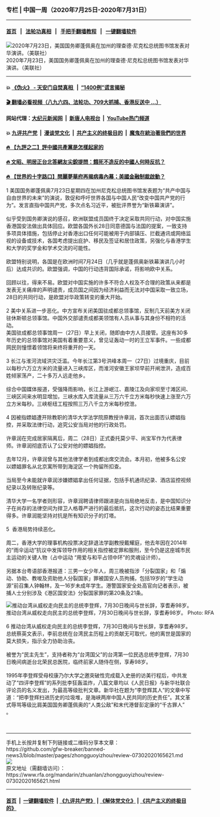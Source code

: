 ### 专栏 | 中国一周（2020年7月25日-2020年7月31日）
------------------------

#### [首页](https://github.com/gfw-breaker/banned-news3/blob/master/README.md) &nbsp;&nbsp;|&nbsp;&nbsp; [法轮功真相](https://github.com/begood0513/basic/blob/master/README.md)  &nbsp;&nbsp;|&nbsp;&nbsp; [手把手翻墙教程](https://github.com/gfw-breaker/guides/wiki)  &nbsp;&nbsp;|&nbsp;&nbsp; [一键翻墙软件](https://github.com/gfw-breaker/nogfw/blob/master/README.md)  



<div id="headerimg">
 <img alt="2020年7月23日，美国国务卿蓬佩奥在加州的理查德·尼克松总统图书馆发表对华演讲。（美联社）
" src="https://www.rfa.org/mandarin/yataibaodao/junshiwaijiao/hcm1-07242020090949.html/AP_20205776181584.jpg/@@images/a391afbb-e6d2-4e46-ba40-f6e51f389b57.jpeg" title="2020年7月23日，美国国务卿蓬佩奥在加州的理查德·尼克松总统图书馆发表对华演讲。（美联社）
"/>
 <div id="headerimgcontents">
  <div id="headerimgcaption">
   <span>
    2020年7月23日，美国国务卿蓬佩奥在加州的理查德·尼克松总统图书馆发表对华演讲。（美联社）
   </span>
   <!-- zoomattribute -->
  </div>
  <!-- headerimgcaption -->
 </div>
 <!-- headerimagecontents -->
</div>

<hr/>


#### 💥 [《伪火》 - 天安门自焚真相 ](http://141.164.39.94:10000/videos/blog/weihuo.html)&nbsp; |&nbsp; [“1400例”谎言揭秘  ](http://141.164.39.94:10000/videos/blog/jiexi1400.html)

#### [ 🎬  翻墙必看视频（八九六四、法轮功、709大抓捕、香港反送中 ...）](https://github.com/gfw-breaker/links/blob/master/banned.md)

#### 网站代理：[大纪元新闻网](http://167.172.10.89:10080/gb/) &nbsp;|&nbsp; [新唐人电视台](http://167.172.10.89:8808/gb/) &nbsp;|&nbsp; [YouTube热门频道](http://158.247.203.241/youtube.html)

#### 💥 [九评共产党](http://141.164.39.94:10000/videos/res/jiuping/)&nbsp; |&nbsp; [漫谈党文化](http://141.164.39.94:10000/videos/res/mtdwh/)&nbsp; |&nbsp; [共产主义的终极目的](http://141.164.39.94:10000/videos/res/zjmd/)&nbsp; |&nbsp; [魔鬼在統治著我們的世界](http://141.164.39.94:10000/videos/res/TheSpecter/)  

#### [ 🔥  【九評之二】評中國共產黨是怎樣起家的](http://141.164.39.94:10000/videos/news/../res/jiuping/index.html)

#### [ 🔥  文昭、明居正台北答網友尖銳提問：餓死不造反的中國人何時反抗？](http://141.164.39.94:10000/videos/news/wenzhao-mjz.html)

#### [ 🔥  【世界的十字路口】閆麗夢華府再揭病毒內幕；美國金融制裁啟動？](http://141.164.39.94:10000/videos/news/tanghao01.html)

<div id="storytext">
 <div>
  <div class="slot_header">
  </div>
 </div>
 <p>
  1 美国国务卿蓬佩奥7月23日星期四在加州尼克松总统图书馆发表题为“共产中国与自由世界的未来”的演说，敦促和呼吁世界各国与中国人民“改变中国共产党的行为”。发言直指中国共产党，多次点名习近平，被批评界誉为“新铁幕演讲”。
  <br/>
  <br/>
  似乎受到国务卿演说的感召，欧洲联盟成员国终于决定采取共同行动，对中国实施香港国安法做出具体回应。欧盟各国外长28日同意德国与法国的提案，一致支持多项具体措施，包括停止对香港出口任何可能被用于内部镇压、拦截通讯或网络监视的设备或技术，各国考虑提出庇护、移民及签证和居住政策，另强化与香港学生和大学的奖学金和学术交流的可能性。
  <br/>
  <br/>
  欧盟特别说明，各国是在欧洲时间7月24日（几乎就是蓬佩奥新铁幕演讲几小时后）达成共识的。欧盟强调，中国的行动违背国际承诺，将影响欧中关系。
  <br/>
  <br/>
  回顾以往，得来不易。欧盟对中国实施的许多不符合人权及不合理的政策从来都是发表无关痛痒的声明谴责，成员国之间因为经济利益而无法对中国采取一致立场，28日的共同行动，是欧盟对华政策转变的重大开始。
  <br/>
  <br/>
  2 美中关系进一步恶化。中方宣布关闭美国驻成都总领事馆，反制几天前美方关闭驻休斯顿总领事馆。中国外交部谴责成都美领馆有人员从事与其身份不相符的活动。
  <br/>
  美国驻成都总领事馆周一（27日）早上关闭，随即由中方人员接管。这座有30多年历史的总领事馆对美国有着重要意义，曾见证轰动一时的王立军事件。一些成都网民则憧憬着领馆将来终将重开的一天。
  <br/>
  <br/>
  3 长江与淮河流域洪灾泛滥。今年长江第3号洪峰本周一（27日）过境重庆，目前以每秒六万立方米的流量进入三峡库区，而淮河安徽王家坝早前开闸泄洪，造成百姓倾家荡产，二十多万人远走他乡。
  <br/>
  <br/>
  综合中国媒体报道，受强降雨影响，长江上游岷江、嘉陵江及向家坝至寸滩区间、三峡区间来水明显增加，三峡水库入库流量从三万六千立方米每秒快速上涨至六万立方米每秒。三峡枢纽工程按照三万八千立方米每秒控泄。
  <br/>
  <br/>
  4 因被指嫖娼遭开除教职的清华大学法学院原教授许章润，首次出面否认嫖娼指控，并采取法律行动，追究公安当局对他的行政处罚。
  <br/>
  <br/>
  许章润在完成居家隔离后，周二（28日）正式委托莫少平、尚宝军作为代表律师。许章润彻底否认了公安对他的嫖娼指控。
  <br/>
  <br/>
  去年12月，许章润曾与其他法律学者到成都出席交流会。本月初，他被多名公安以嫖娼罪名从北京寓所带到海淀区一个拘留所扣查。
  <br/>
  <br/>
  当局至今未能就许章润涉嫌嫖娼拿出任何证据，包括手机通讯纪录、酒店监控视频纪录以及转账纪录等。
  <br/>
  <br/>
  清华大学一名学者则形容，许章润聘请律师跟进是向当局绝地反击，是中国知识分子在尚存的法律空间为捍卫人格尊严进行的最后抵抗，这次行动的姿态比结果重要得多。许章润能坚持对抗是所有知识分子的灯塔。
  <br/>
  <br/>
  5  香港局势持续恶化。
  <br/>
  <br/>
  周二，香港大学的理事机构投票决定辞退法学副教授戴耀庭，他去年因在2014年的“雨伞运动”抗议中发挥领导作用的相关指控被定罪和服刑，至今仍是这座城市民主运动的关键人物（占中运动 “用爱与和平占领中环”的灵魂设计师）。
  <br/>
  <br/>
  另据本台粤语部香港报道：三男一女少年人，周三晚被指涉「分裂国家」和「煽动、协助、教唆及资助他人分裂国家」罪被国安人员拘捕，包括19岁的“学生动源”前召集人钟翰林，及一16岁未成年学生。港警国家安全处高官向记者表示，被捕人士分别涉及《港区国安法》分裂国家罪的第20条及21条。
 </p>
 <p>
  <div class="image-inline captioned" style="width:1500px;">
   <div style="width:1500px;">
    <img alt="推动台湾从威权走向民主的总统李登辉，7月30日晚间与世长辞，享耆寿98岁。" src="https://www.rfa.org/mandarin/yataibaodao/gangtai/hx2-07302020090040.html/tw-Lee-7b804f5366f465b07248.jpg" title="推动台湾从威权走向民主的总统李登辉，7月30日晚间与世长辞，享耆寿98岁。"/>
   </div>
   <div class="image-caption">
    <span style="width:1500px;">
     推动台湾从威权走向民主的总统李登辉，7月30日晚间与世长辞，享耆寿98岁。
    </span>
    <span class="copyright">
     Photo: RFA
    </span>
   </div>
  </div>
  <br/>
  6 推动台湾从威权走向民主的总统李登辉，7月30日晚间与世长辞，享耆寿98岁。总统蔡英文表示，李前总统在台湾民主历程上的贡献无可取代，他的离世是国家的莫大损失，指示全力协助治丧。
  <br/>
  <br/>
  被誉为“民主先生”，支持者称为“台湾国父”的台湾第一位民选总统李登辉，7月30日晚间病逝台北荣民总医院，临终前家人随侍在侧，享寿98岁。
  <br/>
  <br/>
  1995年李登辉受母校康乃尔大学之邀突破性完成载入史册的访美行程后，中共发动了“四评李登辉”的系列批李狂轰滥炸，八篇文章均以《人民日报》与新华社联合评论员的名义发出，为最高等级批判文章。新华社在题为“李登辉其人”的文章中写道：“把李登辉扫进历史的垃圾堆，是海峡两岸中国人民共同的历史责任”。其文革式辱骂等级比肩美国国务卿蓬佩奥的“人类公敌”和末代港督彭定康的“千古罪人” 。
  <br/>
  <br/>
  <br/>
 </p>
</div>

<hr/>
手机上长按并复制下列链接或二维码分享本文章：<br/>
https://github.com/gfw-breaker/banned-news3/blob/master/pages/zhongguoyizhou/review-07302020165621.md <br/>
<a href='https://github.com/gfw-breaker/banned-news3/blob/master/pages/zhongguoyizhou/review-07302020165621.md'><img src='https://github.com/gfw-breaker/banned-news3/blob/master/pages/zhongguoyizhou/review-07302020165621.md.png'/></a> <br/>
原文地址（需翻墙访问）：https://www.rfa.org/mandarin/zhuanlan/zhongguoyizhou/review-07302020165621.html


------------------------
#### [首页](https://github.com/gfw-breaker/banned-news3/blob/master/README.md) &nbsp;|&nbsp; [一键翻墙软件](https://github.com/gfw-breaker/nogfw/blob/master/README.md) &nbsp;| [《九评共产党》](https://github.com/gfw-breaker/9ping.md/blob/master/README.md#九评之一评共产党是什么) | [《解体党文化》](https://github.com/gfw-breaker/jtdwh.md/blob/master/README.md) | [《共产主义的终极目的》](https://github.com/gfw-breaker/gczydzjmd.md/blob/master/README.md)


<img src='http://gfw-breaker.win/banned-news3/pages/zhongguoyizhou/review-07302020165621.md' width='0px' height='0px'/>